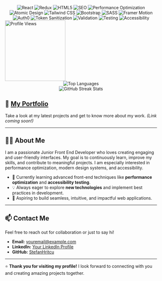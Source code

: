 <div align="center">
  <img src="https://img.shields.io/badge/React-61DAFB?logo=react&logoColor=white&style=for-the-badge" alt="React">
  <img src="https://img.shields.io/badge/Redux-764ABC?logo=redux&logoColor=white&style=for-the-badge" alt="Redux">
  <img src="https://img.shields.io/badge/HTML5-E34F26?logo=html5&logoColor=white&style=for-the-badge" alt="HTML5">
  <img src="https://img.shields.io/badge/SEO-008000?logo=google&logoColor=white&style=for-the-badge" alt="SEO">
  <img src="https://img.shields.io/badge/Performance%20Optimization-FF4500?style=for-the-badge" alt="Performance Optimization">
  <img src="https://img.shields.io/badge/Atomic%20Design-2F4F4F?style=for-the-badge" alt="Atomic Design">
  <img src="https://img.shields.io/badge/Tailwind%20CSS-38B2AC?logo=tailwind-css&logoColor=white&style=for-the-badge" alt="Tailwind CSS">
  <img src="https://img.shields.io/badge/Bootstrap-7952B3?logo=bootstrap&logoColor=white&style=for-the-badge" alt="Bootstrap">
  <img src="https://img.shields.io/badge/SASS-CC6699?logo=sass&logoColor=white&style=for-the-badge" alt="SASS">
  <img src="https://img.shields.io/badge/Framer%20Motion-F16164?logo=framer&logoColor=white&style=for-the-badge" alt="Framer Motion">
  <img src="https://img.shields.io/badge/Auth0-EB5424?logo=auth0&logoColor=white&style=for-the-badge" alt="Auth0">
  <img src="https://img.shields.io/badge/Security%20Tokens-8B0000?style=for-the-badge" alt="Token Sanitization">
  <img src="https://img.shields.io/badge/Validation-FF4500?style=for-the-badge" alt="Validation">
  <img src="https://img.shields.io/badge/Testing-46A2F1?logo=jest&logoColor=white&style=for-the-badge" alt="Testing">
  <img src="https://img.shields.io/badge/Accessibility-A1C718?style=for-the-badge" alt="Accessibility">
</div>

<img src="https://komarev.com/ghpvc/?username=stefanhritcu&label=Profile%20Views&color=blue&style=flat" alt="Profile Views" width="200" height="auto">


<div align="center">
  <img src="https://github-readme-stats.vercel.app/api/top-langs/?username=stefanhritcu&layout=compact" alt="Top Languages" />
</div>

<div align="center">
  <img src="https://streak-stats.demolab.com/?user=stefanhritcu" alt="GitHub Streak Stats" />
</div>


## 🌟 [My Portfolio](#)  
Take a look at my latest projects and get to know more about my work. *(Link coming soon!)*

---

## 👨‍💻 About Me
I am a passionate Junior Front End Developer who loves creating engaging and user-friendly interfaces. My goal is to continuously learn, improve my skills, and contribute to meaningful projects. I am especially interested in performance optimization, modern design systems, and accessibility.

- 🌱 Currently learning advanced front-end techniques like **performance optimization** and **accessibility testing**.
- 💡 Always eager to explore **new technologies** and implement best practices in development.
- 🚀 Aspiring to build seamless, intuitive, and impactful web applications.

---


## 📫 Contact Me
Feel free to reach out for collaboration or just to say hi!

- **Email:** [youremail@example.com](mailto:youremail@example.com)
- **LinkedIn:** [Your LinkedIn Profile](#)
- **GitHub:** [StefanHritcu](https://github.com/StefanHritcu)

---

⭐ **Thank you for visiting my profile!** I look forward to connecting with you and creating amazing projects together.
